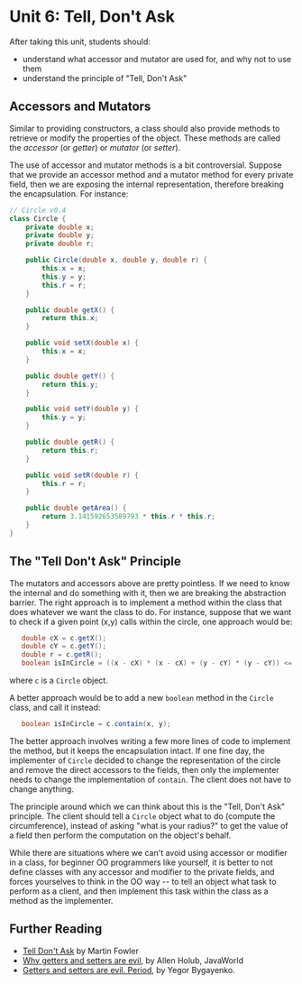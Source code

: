# Unit 6: Tell, Don't Ask

After taking this unit, students should:

- understand what accessor and mutator are used for, and why not to use them
- understand the principle of "Tell, Don't Ask"

## Accessors and Mutators

Similar to providing constructors, a class should also provide methods to retrieve or modify the properties of the object.  These methods are called the _accessor_ (or _getter_) or _mutator_ (or _setter_).

The use of accessor and mutator methods is a bit controversial.   Suppose that we provide an accessor method and a mutator method for every private field, then we are exposing the internal representation, therefore breaking the encapsulation.  For instance:

```Java
// Circle v0.4
class Circle {
	private double x;
	private double y;
	private double r;

	public Circle(double x, double y, double r) {
		this.x = x;
		this.y = y;
		this.r = r;
	}

	public double getX() {
		return this.x;
	}

	public void setX(double x) {
		this.x = x;
	}

	public double getY() {
		return this.y;
	}

	public void setY(double y) {
		this.y = y;
	}

	public double getR() {
		return this.r;
	}

	public void setR(double r) {
		this.r = r;
	}

	public double getArea() {
		return 3.141592653589793 * this.r * this.r;
	}
}
```

## The "Tell Don't Ask" Principle

The mutators and accessors above are pretty pointless.  If we need to know the internal and do something with it, then we are breaking the abstraction barrier.  The right approach is to implement a method within the class that does whatever we want the class to do.   For instance, suppose that we want to check if a given point (x,y) calls within the circle, one approach would be:

```Java
   double cX = c.getX();
   double cY = c.getY();
   double r = c.getR();
   boolean isInCircle = ((x - cX) * (x - cX) + (y - cY) * (y - cY)) <= r * r;
```

where `c` is a `Circle` object.

A better approach would be to add a new `boolean` method in the `Circle` class, and call it instead:
```Java
   boolean isInCircle = c.contain(x, y);
```

The better approach involves writing a few more lines of code to implement the method, but it keeps the encapsulation intact.  If one fine day, the implementer of `Circle` decided to change the representation of the circle and remove the direct accessors to the fields, then only the implementer needs to change the implementation of `contain`.  The client does not have to change anything.  

The principle around which we can think about this is the "Tell, Don't Ask" principle.  The client should tell a `Circle` object what to do (compute the circumference), instead of asking "what is your radius?" to get the value of a field then perform the computation on the object's behalf.

While there are situations where we can't avoid using accessor or modifier in a class, for beginner OO programmers like yourself, it is better to not define classes with any accessor and modifier to the private fields, and forces yourselves to think in the OO way -- to tell an object what task to perform as a client, and then implement this task within the class as a method as the implementer.

## Further Reading

- [Tell Don't Ask](https://martinfowler.com/bliki/TellDontAsk.html) by Martin Fowler
- [Why getters and setters are evil](https://www.infoworld.com/article/2073723/why-getter-and-setter-methods-are-evil.html), by Allen Holub, JavaWorld
- [Getters and setters are evil. Period](https://www.yegor256.com/2014/09/16/getters-and-setters-are-evil.html), by Yegor Bygayenko.
